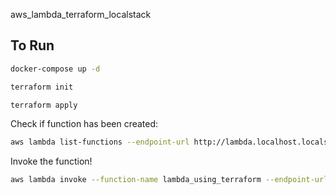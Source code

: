 aws_lambda_terraform_localstack

## To Run

```bash
docker-compose up -d

terraform init

terraform apply
```

Check if function has been created:

```bash
aws lambda list-functions --endpoint-url http://lambda.localhost.localstack.cloud:4566
```

Invoke the function!

```bash
aws lambda invoke --function-name lambda_using_terraform --endpoint-url http://lambda.localhost.localstack.cloud:4566 response.json
```